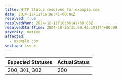 ```yaml
---
title: HTTP Status resolved for example.com
date: 2024-12-11T16:06:41+00:00Z
resolved: True
resolvedWhen: 2024-12-11T16:06:41+00:00Z
resolvedStartTime: 2024-10-25T21:09:43.191474+00:00
severity: notice
affected:
  - example.com
section: issue
---
```


| Expected Statuses | Actual Status  |
|-------------------|----------------|
| 200, 301, 302 | 200 |
